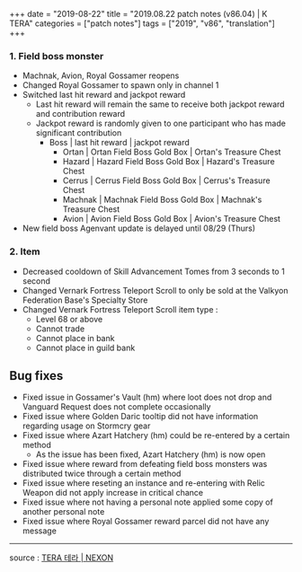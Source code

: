 +++
date = "2019-08-22"
title = "2019.08.22 patch notes (v86.04) | K TERA"
categories = ["patch notes"]
tags = ["2019", "v86", "translation"]
+++

### 1. Field boss monster
- Machnak, Avion, Royal Gossamer reopens
- Changed Royal Gossamer to spawn only in channel 1
- Switched last hit reward and jackpot reward
  - Last hit reward will remain the same to receive both jackpot reward and contribution reward
  - Jackpot reward is randomly given to one participant who has made significant contribution
    - Boss | last hit reward | jackpot reward
      - Ortan | Ortan Field Boss Gold Box | Ortan's Treasure Chest
      - Hazard | Hazard Field Boss Gold Box | Hazard's Treasure Chest
      - Cerrus | Cerrus Field Boss Gold Box | Cerrus's Treasure Chest
      - Machnak | Machnak Field Boss Gold Box | Machnak's Treasure Chest
      - Avion | Avion Field Boss Gold Box | Avion's Treasure Chest
- New field boss Agenvant update is delayed until 08/29 (Thurs)

### 2. Item
- Decreased cooldown of Skill Advancement Tomes from 3 seconds to 1 second
- Changed Vernark Fortress Teleport Scroll to only be sold at the Valkyon Federation Base's Specialty Store
- Changed Vernark Fortress Teleport Scroll item type :
  - Level 68 or above
  - Cannot trade
  - Cannot place in bank
  - Cannot place in guild bank

## Bug fixes

- Fixed issue in Gossamer's Vault (hm) where loot does not drop and Vanguard Request does not complete occasionally
- Fixed issue where Golden Daric tooltip did not have information regarding usage on Stormcry gear
- Fixed issue where Azart Hatchery (hm) could be re-entered by a certain method
  - As the issue has been fixed, Azart Hatchery (hm) is now open
- Fixed issue where reward from defeating field boss monsters was distributed twice through a certain method
- Fixed issue where reseting an instance and re-entering with Relic Weapon did not apply increase in critical chance
- Fixed issue where not having a personal note applied some copy of another personal note
- Fixed issue where Royal Gossamer reward parcel did not have any message

----

source : [TERA 테라 | NEXON](http://tera.nexon.com/news/update/view.aspx?n4articlesn=406)
